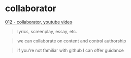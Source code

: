# collaborator
[012 - collaborator, youtube video](https://www.youtube.com/watch?v=clIQYe6keS8)
> lyrics, screenplay, essay, etc.

> we can collaborate on content and control authorship

> if you're not familiar with github I can offer guidance
